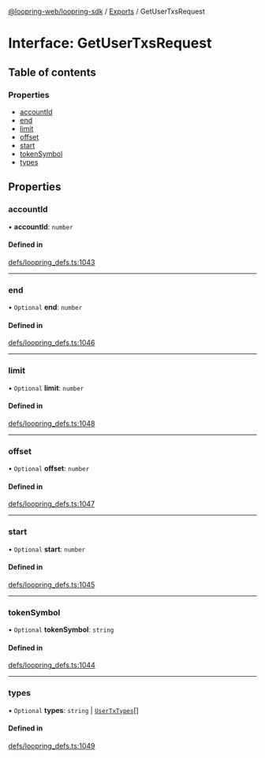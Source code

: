 [@loopring-web/loopring-sdk](../README.md) / [Exports](../modules.md) / GetUserTxsRequest

# Interface: GetUserTxsRequest

## Table of contents

### Properties

- [accountId](GetUserTxsRequest.md#accountid)
- [end](GetUserTxsRequest.md#end)
- [limit](GetUserTxsRequest.md#limit)
- [offset](GetUserTxsRequest.md#offset)
- [start](GetUserTxsRequest.md#start)
- [tokenSymbol](GetUserTxsRequest.md#tokensymbol)
- [types](GetUserTxsRequest.md#types)

## Properties

### accountId

• **accountId**: `number`

#### Defined in

[defs/loopring_defs.ts:1043](https://github.com/Loopring/loopring_sdk/blob/1d20f38/src/defs/loopring_defs.ts#L1043)

___

### end

• `Optional` **end**: `number`

#### Defined in

[defs/loopring_defs.ts:1046](https://github.com/Loopring/loopring_sdk/blob/1d20f38/src/defs/loopring_defs.ts#L1046)

___

### limit

• `Optional` **limit**: `number`

#### Defined in

[defs/loopring_defs.ts:1048](https://github.com/Loopring/loopring_sdk/blob/1d20f38/src/defs/loopring_defs.ts#L1048)

___

### offset

• `Optional` **offset**: `number`

#### Defined in

[defs/loopring_defs.ts:1047](https://github.com/Loopring/loopring_sdk/blob/1d20f38/src/defs/loopring_defs.ts#L1047)

___

### start

• `Optional` **start**: `number`

#### Defined in

[defs/loopring_defs.ts:1045](https://github.com/Loopring/loopring_sdk/blob/1d20f38/src/defs/loopring_defs.ts#L1045)

___

### tokenSymbol

• `Optional` **tokenSymbol**: `string`

#### Defined in

[defs/loopring_defs.ts:1044](https://github.com/Loopring/loopring_sdk/blob/1d20f38/src/defs/loopring_defs.ts#L1044)

___

### types

• `Optional` **types**: `string` \| [`UserTxTypes`](../enums/UserTxTypes.md)[]

#### Defined in

[defs/loopring_defs.ts:1049](https://github.com/Loopring/loopring_sdk/blob/1d20f38/src/defs/loopring_defs.ts#L1049)
